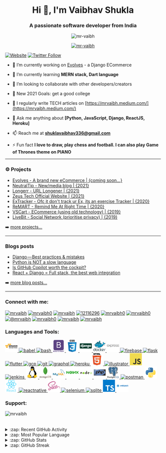 <h1 align="center">Hi 👋, I'm Vaibhav Shukla</h1>
<h3 align="center">A passionate software developer from India</h3>

<p align="center"> <img src="https://komarev.com/ghpvc/?username=mr-vaibh&label=Profile%20views&color=0e75b6&style=flat" alt="mr-vaibh" /> </p>

<p align="center"> <a href="https://github.com/ryo-ma/github-profile-trophy"><img src="https://github-profile-trophy.vercel.app/?username=mr-vaibh&no-bg=true&row=1" alt="mr-vaibh" /></a> </p>

[![Website](https://img.shields.io/website?label=vaibhavshukla.ml&style=for-the-badge&url=https://vaibhav-shukla.herokuapp.com)](https://vaibhav-shukla.herokuapp.com)
[![Twitter Follow](https://img.shields.io/twitter/follow/mrvaibh0?color=1DA1F2&logo=twitter&style=for-the-badge)](https://twitter.com/intent/follow?original_referer=https%3A%2F%2Fgithub.com%2Fmr-vaibh&screen_name=MrVaiBH0)

- 🔭 I’m currently working on [Evolves](https://evolves.herokuapp.com/) - a Django ECommerce

- 🌱 I’m currently learning **MERN stack, Dart language**

- 👯 I’m looking to collaborate with other developers/creators

- 🥅 New 2021 Goals: get a good college

- 📝 I regularly write TECH articles on [https://mrvaibh.medium.com/](https://mrvaibh.medium.com/)

- 💬 Ask me anything about **[Python, JavaScript, Django, ReactJS, Heroku]**

- 📫 Reach me at **shuklavaibhav336@gmail.com**

- ⚡ Fun fact **I love to draw, play chess and football. I can also play Game of Thrones theme on PIANO**


---

### ⚙️ Projects

- [Evolves - A brand new eCommerce | {coming soon...}](https://evolves.herokuapp.com)
- [NeutralTip - New/media blog | {2021}](https://neutraltip.herokuapp.com)
- [Longerr - URL Longener | {2021}](https://longerr.herokuapp.com)
- [Zeus Tech Official Website | {2021}](https://zeustech.in)
- [ExTracker - Ofc it don't track ur Ex, its an exercise Tracker | {2020}](https://extracker.herokuapp.com)
- [ReMART - Remind Me At Right Time | {2020}](https://remart.herokuapp.com)
- [VSCart - ECommerce (using old technology) | {2019}](https://vscart.herokuapp.com)
- [LiveBit - Social Network (prioritise privacy) | {2019}](https://livebit.herokuapp.com)

➡️ [more projects...](https://mrvaibh.bio.link/)

---

### Blogs posts
<!-- BLOG-POST-LIST:START -->
- [Django — Best practices & mistakes](https://mrvaibh.medium.com/django-best-practices-mistakes-7e7ae5dcf89c?source=rss-3cc4b804b385------2)
- [Python is NOT a slow language](https://mrvaibh.medium.com/python-is-not-a-slow-language-274bf036af24?source=rss-3cc4b804b385------2)
- [Is GitHub Copilot worth the cockpit?](https://mrvaibh.medium.com/is-github-copilot-worth-the-cockpit-231db9fe3ac4?source=rss-3cc4b804b385------2)
- [React + Django = Full stack, the best web integration](https://mrvaibh.medium.com/react-django-full-stack-the-best-web-integration-e9d92af43b96?source=rss-3cc4b804b385------2)
<!-- BLOG-POST-LIST:END -->
➡️ [more blog posts...](https://mrvaibh.medium.com)

---

<h3 align="left">Connect with me:</h3>
<p align="left">
<a href="https://dev.to/mrvaibh" target="blank"><img align="center" src="https://cdn.jsdelivr.net/npm/simple-icons@3.0.1/icons/dev-dot-to.svg" alt="mrvaibh" height="30" width="40" /></a>
<a href="https://twitter.com/mrvaibh0" target="blank"><img align="center" src="https://raw.githubusercontent.com/rahuldkjain/github-profile-readme-generator/master/src/images/icons/Social/twitter.svg" alt="mrvaibh0" height="30" width="40" /></a>
<a href="https://linkedin.com/in/mrvaibh" target="blank"><img align="center" src="https://raw.githubusercontent.com/rahuldkjain/github-profile-readme-generator/master/src/images/icons/Social/linked-in-alt.svg" alt="mrvaibh" height="30" width="40" /></a>
<a href="https://stackoverflow.com/users/12116296" target="blank"><img align="center" src="https://raw.githubusercontent.com/rahuldkjain/github-profile-readme-generator/master/src/images/icons/Social/stack-overflow.svg" alt="12116296" height="30" width="40" /></a>
<a href="https://fb.com/mrvaibh0" target="blank"><img align="center" src="https://raw.githubusercontent.com/rahuldkjain/github-profile-readme-generator/master/src/images/icons/Social/facebook.svg" alt="mrvaibh0" height="30" width="40" /></a>
<a href="https://instagram.com/mrvaibh0" target="blank"><img align="center" src="https://raw.githubusercontent.com/rahuldkjain/github-profile-readme-generator/master/src/images/icons/Social/instagram.svg" alt="mrvaibh0" height="30" width="40" /></a>
<a href="https://medium.com/@mrvaibh" target="blank"><img align="center" src="https://raw.githubusercontent.com/rahuldkjain/github-profile-readme-generator/master/src/images/icons/Social/medium.svg" alt="@mrvaibh" height="30" width="40" /></a>
<a href="https://www.codechef.com/users/mrvaibh0" target="blank"><img align="center" src="https://cdn.jsdelivr.net/npm/simple-icons@3.1.0/icons/codechef.svg" alt="mrvaibh0" height="30" width="40" /></a>
<a href="https://www.hackerrank.com/mrvaibh" target="blank"><img align="center" src="https://raw.githubusercontent.com/rahuldkjain/github-profile-readme-generator/master/src/images/icons/Social/hackerrank.svg" alt="mrvaibh" height="30" width="40" /></a>
<a href="https://www.leetcode.com/mrvaibh" target="blank"><img align="center" src="https://raw.githubusercontent.com/rahuldkjain/github-profile-readme-generator/master/src/images/icons/Social/leet-code.svg" alt="mrvaibh" height="30" width="40" /></a>
</p>

<h3 align="left">Languages and Tools:</h3>
<p align="left"> <a href="https://aws.amazon.com" target="_blank"> <img src="https://raw.githubusercontent.com/devicons/devicon/master/icons/amazonwebservices/amazonwebservices-original-wordmark.svg" alt="aws" width="40" height="40"/> </a> <a href="https://babeljs.io/" target="_blank"> <img src="https://www.vectorlogo.zone/logos/babeljs/babeljs-icon.svg" alt="babel" width="40" height="40"/> </a> <a href="https://www.gnu.org/software/bash/" target="_blank"> <img src="https://www.vectorlogo.zone/logos/gnu_bash/gnu_bash-icon.svg" alt="bash" width="40" height="40"/> </a> <a href="https://getbootstrap.com" target="_blank"> <img src="https://raw.githubusercontent.com/devicons/devicon/master/icons/bootstrap/bootstrap-plain-wordmark.svg" alt="bootstrap" width="40" height="40"/> </a> <a href="https://www.w3schools.com/css/" target="_blank"> <img src="https://raw.githubusercontent.com/devicons/devicon/master/icons/css3/css3-original-wordmark.svg" alt="css3" width="40" height="40"/> </a> <a href="https://www.djangoproject.com/" target="_blank"> <img src="https://raw.githubusercontent.com/devicons/devicon/master/icons/django/django-original.svg" alt="django" width="40" height="40"/> </a> <a href="https://www.docker.com/" target="_blank"> <img src="https://raw.githubusercontent.com/devicons/devicon/master/icons/docker/docker-original-wordmark.svg" alt="docker" width="40" height="40"/> </a> <a href="https://expressjs.com" target="_blank"> <img src="https://raw.githubusercontent.com/devicons/devicon/master/icons/express/express-original-wordmark.svg" alt="express" width="40" height="40"/> </a> <a href="https://firebase.google.com/" target="_blank"> <img src="https://www.vectorlogo.zone/logos/firebase/firebase-icon.svg" alt="firebase" width="40" height="40"/> </a> <a href="https://flask.palletsprojects.com/" target="_blank"> <img src="https://www.vectorlogo.zone/logos/pocoo_flask/pocoo_flask-icon.svg" alt="flask" width="40" height="40"/> </a> <a href="https://flutter.dev" target="_blank"> <img src="https://www.vectorlogo.zone/logos/flutterio/flutterio-icon.svg" alt="flutter" width="40" height="40"/> </a> <a href="https://cloud.google.com" target="_blank"> <img src="https://www.vectorlogo.zone/logos/google_cloud/google_cloud-icon.svg" alt="gcp" width="40" height="40"/> </a> <a href="https://git-scm.com/" target="_blank"> <img src="https://www.vectorlogo.zone/logos/git-scm/git-scm-icon.svg" alt="git" width="40" height="40"/> </a> <a href="https://graphql.org" target="_blank"> <img src="https://www.vectorlogo.zone/logos/graphql/graphql-icon.svg" alt="graphql" width="40" height="40"/> </a> <a href="https://heroku.com" target="_blank"> <img src="https://www.vectorlogo.zone/logos/heroku/heroku-icon.svg" alt="heroku" width="40" height="40"/> </a> <a href="https://www.w3.org/html/" target="_blank"> <img src="https://raw.githubusercontent.com/devicons/devicon/master/icons/html5/html5-original-wordmark.svg" alt="html5" width="40" height="40"/> </a> <a href="https://www.adobe.com/in/products/illustrator.html" target="_blank"> <img src="https://www.vectorlogo.zone/logos/adobe_illustrator/adobe_illustrator-icon.svg" alt="illustrator" width="40" height="40"/> </a> <a href="https://developer.mozilla.org/en-US/docs/Web/JavaScript" target="_blank"> <img src="https://raw.githubusercontent.com/devicons/devicon/master/icons/javascript/javascript-original.svg" alt="javascript" width="40" height="40"/> </a> <a href="https://www.jenkins.io" target="_blank"> <img src="https://www.vectorlogo.zone/logos/jenkins/jenkins-icon.svg" alt="jenkins" width="40" height="40"/> </a> <a href="https://www.linux.org/" target="_blank"> <img src="https://raw.githubusercontent.com/devicons/devicon/master/icons/linux/linux-original.svg" alt="linux" width="40" height="40"/> </a> <a href="https://www.mongodb.com/" target="_blank"> <img src="https://raw.githubusercontent.com/devicons/devicon/master/icons/mongodb/mongodb-original-wordmark.svg" alt="mongodb" width="40" height="40"/> </a> <a href="https://www.mysql.com/" target="_blank"> <img src="https://raw.githubusercontent.com/devicons/devicon/master/icons/mysql/mysql-original-wordmark.svg" alt="mysql" width="40" height="40"/> </a> <a href="https://www.nginx.com" target="_blank"> <img src="https://raw.githubusercontent.com/devicons/devicon/master/icons/nginx/nginx-original.svg" alt="nginx" width="40" height="40"/> </a> <a href="https://nodejs.org" target="_blank"> <img src="https://raw.githubusercontent.com/devicons/devicon/master/icons/nodejs/nodejs-original-wordmark.svg" alt="nodejs" width="40" height="40"/> </a> <a href="https://www.php.net" target="_blank"> <img src="https://raw.githubusercontent.com/devicons/devicon/master/icons/php/php-original.svg" alt="php" width="40" height="40"/> </a> <a href="https://www.postgresql.org" target="_blank"> <img src="https://raw.githubusercontent.com/devicons/devicon/master/icons/postgresql/postgresql-original-wordmark.svg" alt="postgresql" width="40" height="40"/> </a> <a href="https://postman.com" target="_blank"> <img src="https://www.vectorlogo.zone/logos/getpostman/getpostman-icon.svg" alt="postman" width="40" height="40"/> </a> <a href="https://www.python.org" target="_blank"> <img src="https://raw.githubusercontent.com/devicons/devicon/master/icons/python/python-original.svg" alt="python" width="40" height="40"/> </a> <a href="https://reactjs.org/" target="_blank"> <img src="https://raw.githubusercontent.com/devicons/devicon/master/icons/react/react-original-wordmark.svg" alt="react" width="40" height="40"/> </a> <a href="https://reactnative.dev/" target="_blank"> <img src="https://reactnative.dev/img/header_logo.svg" alt="reactnative" width="40" height="40"/> </a> <a href="https://sass-lang.com" target="_blank"> <img src="https://raw.githubusercontent.com/devicons/devicon/master/icons/sass/sass-original.svg" alt="sass" width="40" height="40"/> </a> <a href="https://www.selenium.dev" target="_blank"> <img src="https://raw.githubusercontent.com/detain/svg-logos/780f25886640cef088af994181646db2f6b1a3f8/svg/selenium-logo.svg" alt="selenium" width="40" height="40"/> </a> <a href="https://www.sqlite.org/" target="_blank"> <img src="https://www.vectorlogo.zone/logos/sqlite/sqlite-icon.svg" alt="sqlite" width="40" height="40"/> </a> <a href="https://www.typescriptlang.org/" target="_blank"> <img src="https://raw.githubusercontent.com/devicons/devicon/master/icons/typescript/typescript-original.svg" alt="typescript" width="40" height="40"/> </a> <a href="https://webpack.js.org" target="_blank"> <img src="https://raw.githubusercontent.com/devicons/devicon/d00d0969292a6569d45b06d3f350f463a0107b0d/icons/webpack/webpack-original-wordmark.svg" alt="webpack" width="40" height="40"/> </a> </p>

<h3 align="left">Support:</h3>
<p><a href="https://www.buymeacoffee.com/mrvaibh"> <img align="left" src="https://cdn.buymeacoffee.com/buttons/v2/default-yellow.png" height="50" width="210" alt="mrvaibh" /></a></p><br><br>

<br>

<details>
  <summary>:zap: Recent GitHub Activity</summary>
<!--START_SECTION:activity-->
1. 🗣 Commented on [#43094](https://github.com/firstcontributions/first-contributions/issues/43094) in [firstcontributions/first-contributions](https://github.com/firstcontributions/first-contributions)
<!--END_SECTION:activity-->
</details>

<details>
  <summary>:zap: Most Popular Language</summary>
  <p><img align="center" src="https://github-readme-stats.vercel.app/api/top-langs?username=mr-vaibh&show_icons=true&locale=en&layout=compact" alt="mr-vaibh" /></p>
</details>

<details>
  <summary>:zap: GitHub Stats</summary>
  <p>&nbsp;<img align="center" src="https://github-readme-stats.vercel.app/api?username=mr-vaibh&show_icons=true&locale=en" alt="mr-vaibh" /></p>
</details>

<details>
  <summary>:zap: GitHub Streak</summary>
  <p><img align="center" src="https://github-readme-streak-stats.herokuapp.com/?user=mr-vaibh&" alt="mr-vaibh" /></p>
 </details>
